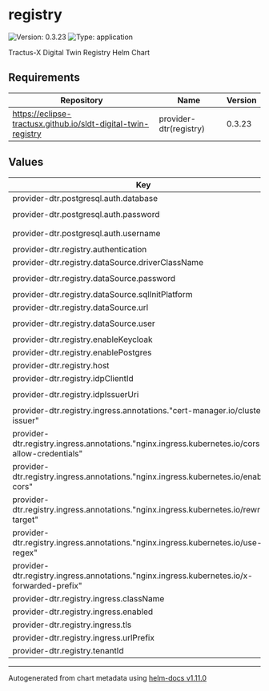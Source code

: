 <!-- 
  Tractus-X - Digital Product Passport Application 
 
  Copyright (c) 2022, 2024 BMW AG
  Copyright (c) 2022, 2024 Henkel AG & Co. KGaA
  Copyright (c) 2023, 2024 CGI Deutschland B.V. & Co. KG
  Copyright (c) 2022, 2024 Contributors to the Eclipse Foundation

  See the NOTICE file(s) distributed with this work for additional
  information regarding copyright ownership.
 
  This program and the accompanying materials are made available under the
  terms of the Apache License, Version 2.0 which is available at
  https://www.apache.org/licenses/LICENSE-2.0.
 
  Unless required by applicable law or agreed to in writing, software
  distributed under the License is distributed on an "AS IS" BASIS
  WITHOUT WARRANTIES OR CONDITIONS OF ANY KIND,
  either express or implied. See the
  License for the specific language govern in permissions and limitations
  under the License.
 
  SPDX-License-Identifier: Apache-2.0
-->

# registry

![Version: 0.3.23](https://img.shields.io/badge/Version-0.3.23-informational?style=flat-square) ![Type: application](https://img.shields.io/badge/Type-application-informational?style=flat-square)

Tractus-X Digital Twin Registry Helm Chart

## Requirements

| Repository | Name | Version |
|------------|------|---------|
| https://eclipse-tractusx.github.io/sldt-digital-twin-registry | provider-dtr(registry) | 0.3.23 |

## Values

| Key | Type | Default | Description |
|-----|------|---------|-------------|
| provider-dtr.postgresql.auth.database | string | `"default-database"` |  |
| provider-dtr.postgresql.auth.password | string | `"<path:material-pass/data/dev/aasregistry/database.password>"` |  |
| provider-dtr.postgresql.auth.username | string | `"<path:material-pass/data/dev/aasregistry/database.user>"` |  |
| provider-dtr.registry.authentication | bool | `false` |  |
| provider-dtr.registry.dataSource.driverClassName | string | `"org.postgresql.Driver"` |  |
| provider-dtr.registry.dataSource.password | string | `"<path:material-pass/data/dev/aasregistry/database.password>"` |  |
| provider-dtr.registry.dataSource.sqlInitPlatform | string | `"pg"` |  |
| provider-dtr.registry.dataSource.url | string | `"jdbc:postgresql://registry:5432"` |  |
| provider-dtr.registry.dataSource.user | string | `"<path:material-pass/data/dev/aasregistry/database.user>"` |  |
| provider-dtr.registry.enableKeycloak | bool | `false` |  |
| provider-dtr.registry.enablePostgres | bool | `true` |  |
| provider-dtr.registry.host | string | `"materialpass.int.demo.catena-x.net"` |  |
| provider-dtr.registry.idpClientId | string | `"Cl13-CX-Battery"` |  |
| provider-dtr.registry.idpIssuerUri | string | `"https://centralidp.int.demo.catena-x.net/auth/realms/CX-Central"` |  |
| provider-dtr.registry.ingress.annotations."cert-manager.io/cluster-issuer" | string | `"selfsigned-cluster-issuer"` |  |
| provider-dtr.registry.ingress.annotations."nginx.ingress.kubernetes.io/cors-allow-credentials" | string | `"true"` |  |
| provider-dtr.registry.ingress.annotations."nginx.ingress.kubernetes.io/enable-cors" | string | `"true"` |  |
| provider-dtr.registry.ingress.annotations."nginx.ingress.kubernetes.io/rewrite-target" | string | `"/$2"` |  |
| provider-dtr.registry.ingress.annotations."nginx.ingress.kubernetes.io/use-regex" | string | `"true"` |  |
| provider-dtr.registry.ingress.annotations."nginx.ingress.kubernetes.io/x-forwarded-prefix" | string | `"/semantics/registry"` |  |
| provider-dtr.registry.ingress.className | string | `"nginx"` |  |
| provider-dtr.registry.ingress.enabled | bool | `true` |  |
| provider-dtr.registry.ingress.tls | bool | `true` |  |
| provider-dtr.registry.ingress.urlPrefix | string | `"/semantics/registry"` |  |
| provider-dtr.registry.tenantId | string | `"default-tenant"` |  |

----------------------------------------------
Autogenerated from chart metadata using [helm-docs v1.11.0](https://github.com/norwoodj/helm-docs/releases/v1.11.0)

